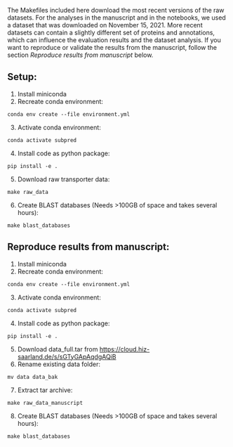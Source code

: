 The Makefiles included here download the most recent versions of the raw datasets.
For the analyses in the manuscript and in the notebooks, we used a dataset that was downloaded on November 15, 2021. More recent datasets can contain a slightly different set of proteins and annotations, which can influence the evaluation results and the dataset analysis.
If you want to reproduce or validate the results from the manuscript, follow the section *Reproduce results from manuscript* below.

## Setup:

1. Install miniconda
2. Recreate conda environment:
```
conda env create --file environment.yml
```
3. Activate conda environment: 
```
conda activate subpred
```
4. Install code as python package: 
```
pip install -e .
```
5. Download raw transporter data: 
```
make raw_data
```
6. Create BLAST databases (Needs >100GB of space and takes several hours): 
```
make blast_databases
```

## Reproduce results from manuscript:

1. Install miniconda
2. Recreate conda environment:
```
conda env create --file environment.yml
```
3. Activate conda environment: 
```
conda activate subpred
```
4. Install code as python package: 
```
pip install -e .
```
5. Download data_full.tar from https://cloud.hiz-saarland.de/s/sGTyGApAqdgAQiB
6. Rename existing data folder:
```
mv data data_bak
```
7. Extract tar archive:
```
make raw_data_manuscript
```
8. Create BLAST databases (Needs >100GB of space and takes several hours): 
```
make blast_databases
```
